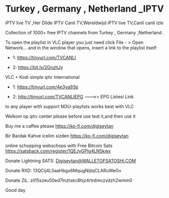 # Turkey , Germany , Netherland _IPTV
iPTV live TV ,Her Dilde IPTV Canli TV,Wereldwijd iPTV live TV,Canli canli izle

Collection of 1000+ free IPTV channels from Turkey , Germany ,Netherland .

To open the playlist in VLC player you just need click File - > Open Network... and in the window that opens, insert a link to the playlist itself:

- 1: https://tinyurl.com/TVCANLI 

- 2: https://bit.ly/2GnzhJy

VLC + Kodi simple iptv International 

- 1: https://tinyurl.com/4e3ya93p 

- 2: http://tinyurl.com/TVCANLIEPG  --->> EPG Listesi Link

to any player with support M3U-playlists works best with VLC


Welkom op iptv center please before use test it,and then use it

Buy me a caffee please
https://ko-fi.com/digiseytan

Bir Bardak Kahve icelim sizden 
https://ko-fi.com/digiseytan

online schopping webschops with Free Bitcoin Sats
https://satsback.com/register/1QEJyGPlg4LN5kwx

Donate Lightning SATS: Digiseytan@WALLETOFSATOSHi.COM

Donate RXD: 13QCij4L5aaHbgx6MqugNijtqCLARuWeGv

Donate ZiL: zil15szeu50ed7lnztxec8hjz4rtrdmczvdzh2wmm0

Good day
